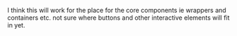 I think this will work for the place for the core components ie wrappers and containers etc. not sure where buttons and other interactive elements will fit in yet.